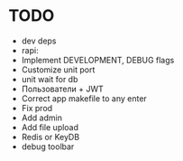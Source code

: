 # TODO

- dev deps
- rapi: 
- Implement DEVELOPMENT, DEBUG flags
- Customize unit port
- unit wait for db
- Пользователи + JWT
- Correct app makefile to any enter
- Fix prod
- Add admin
- Add file upload
- Redis or KeyDB
- debug toolbar